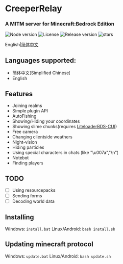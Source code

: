 # CreeperRelay

### A MITM server for Minecraft:Bedrock Edition

![Node version](https://img.shields.io/badge/node-v18.16.0-blue)
![License](https://img.shields.io/badge/license-GPL%20v3-blue)
![Release version](https://badgen.net/github/release/Howie114514/CreeperRelay/stable)
![stars](https://badgen.net/github/stars/Howie114514/CreeperRelay)

English|[简体中文](/readme-zh_cn.md)

## Languages supported:
 - 简体中文(Simplified Chinese)
 - English
## Features
- Joining realms
- Simple plugin API
- AutoFishing
- Showing/Hiding your coordinates
- Showing slime chunks(requires [LiteloaderBDS-CUI](https://github.com/OEOTYAN/LiteLoaderBDS-CUI/))
- Free camera
- Changing clientside weathers
- Night-vision
- Hiding particles
- Using special characters in chats (like "\u007a","\n")
- Notebot
- Finding players

## TODO
- [ ] Using resourcepacks
- [ ] Sending forms
- [ ] Decoding world data
  
## Installing
Windows:
`
install.bat
`
Linux/Android:
`
bash install.sh
`

## Updating minecraft protocol
Windows:
`
update.bat
`
Linux/Android:
`
bash update.sh
`